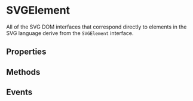 # SVGElement

<div class='overview'>All of the SVG DOM interfaces that correspond directly to elements in the SVG language derive from the <code>SVGElement</code> interface.</div>

## Properties

## Methods

## Events
